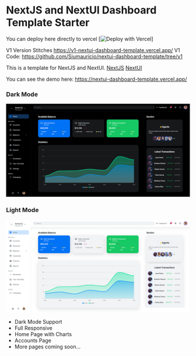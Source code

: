 # NextJS and NextUI Dashboard Template Starter
You can deploy here directly to vercel [![Deploy with Vercel](https://vercel.com/button)]

V1 Version Stitches https://v1-nextui-dashboard-template.vercel.app/
V1 Code: https://github.com/Siumauricio/nextui-dashboard-template/tree/v1

This is a template for NextJS and NextUI.
[NextJS](https://nextjs.org/)
[NextUI](https://nextui.org/)

You can see the demo here: https://nextui-dashboard-template.vercel.app/

### Dark Mode
![Dashboard Dark Mode](./public/dark.png)
### Light Mode
![Dashboard Light Mode](./public/light.png)

- Dark Mode Support
- Full Responsive
- Home Page with Charts
- Accounts Page
- More pages coming soon...